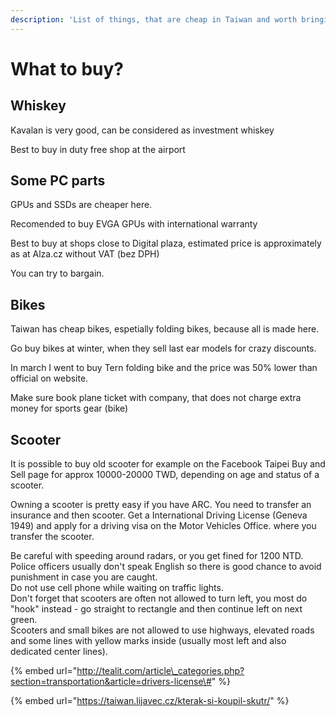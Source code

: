 ```yaml
---
description: 'List of things, that are cheap in Taiwan and worth bringing home.'
---
```


# What to buy?

## Whiskey

Kavalan is very good, can be considered as investment whiskey

Best to buy in duty free shop at the airport

## Some PC parts

GPUs and SSDs are cheaper here.

Recomended to buy EVGA GPUs with international warranty

Best to buy at shops close to Digital plaza, estimated price is approximately as at Alza.cz without VAT \(bez DPH\)

You can try to bargain.

## Bikes

Taiwan has cheap bikes, espetially folding bikes, because all is made here.

Go buy bikes at winter, when they sell last ear models for crazy discounts. 

In march I went to buy Tern folding bike and the price was 50% lower than official on website.

Make sure book plane ticket with company, that does not charge extra money for sports gear \(bike\)

## Scooter

It is possible to buy old scooter for example on the Facebook Taipei Buy and Sell page for approx 10000-20000 TWD, depending on age and status of a scooter.

Owning a scooter is pretty easy if you have ARC. You need to transfer an insurance and then scooter. Get a International Driving License \(Geneva 1949\) and apply for a driving visa on the Motor Vehicles Office. where you transfer the scooter.

Be careful with speeding around radars, or you get fined for 1200 NTD.  
Police officers usually don't speak English so there is good chance to avoid punishment in case you are caught.   
Do not use cell phone while waiting on traffic lights.  
Don't forget that scooters are often not allowed to turn left, you most do "hook" instead - go straight to rectangle and then continue left on next green.  
Scooters and small bikes are not allowed to use highways, elevated roads and some lines with yellow marks inside \(usually most left and also dedicated center lines\).

{% embed url="http://tealit.com/article\_categories.php?section=transportation&article=drivers-license\#" %}

{% embed url="https://taiwan.lijavec.cz/kterak-si-koupil-skutr/" %}

